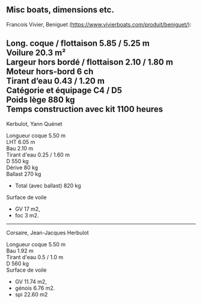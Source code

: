 ## Misc boats, dimensions etc.

Francois Vivier, Beniguet (<https://www.vivierboats.com/produit/beniguet/>):

Long. coque / flottaison	5.85 / 5.25 m		
Voilure	20.3 m²  
Largeur hors bordé / flottaison	2.10 / 1.80 m		
Moteur hors-bord	6 ch  
Tirant d’eau	0.43 / 1.20 m		
Catégorie et équipage	C4 / D5  
Poids lège	880 kg		
Temps construction avec kit	1100 heures  
---
Kerbulot, Yann Quénet

Longueur coque 5.50 m  
LHT 6.05 m  
Bau 2.10 m  
Tirant d'eau  0.25 / 1.60 m  
D 550 kg  
Dérive 80 kg  
Ballast 270 kg  
- Total (avec ballast) 820 kg  

Surface de voile  
- GV 17 m2,  
- foc 3 m2.

---
Corsaire, Jean-Jacques Herbulot

Longueur coque 5.50 m  
Bau 1.92 m  
Tirant d'eau  0.5 / 1.0 m  
D 560 kg  
Surface de voile
- GV 11.74 m2,
- génois 6.76 m2.
- spi 22.60 m2



